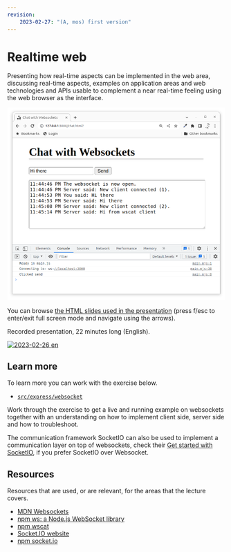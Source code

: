 ```yaml
---
revision: 
    2023-02-27: "(A, mos) first version"
---
```

Realtime web
========================

Presenting how real-time aspects can be implemented in the web area, discussing real-time aspects, examples on application areas and web technologies and APIs usable to complement a near real-time feeling using the web browser as the interface.

![presentation image](./img/broadcast.png)

You can browse [the HTML slides used in the presentation](https://mikael-roos.gitlab.io/node/lecture/L11-realtime/slide.html) (press f/esc to enter/exit full screen mode and navigate using the arrows).


Recorded presentation, 22 minutes long (English).

[![2023-02-26 en](https://img.youtube.com/vi/RaltrZiW45Q/0.jpg)](https://www.youtube.com/watch?v=RaltrZiW45Q)



Learn more
------------------------

To learn more you can work with the exercise below.

* [`src/express/websocket`](../../../src/express/websocket/)

<!-- * [`src/express/socketio`](../../../src/express/socketio/) -->

Work through the exercise to get a live and running example on websockets together with an understanding on how to implement client side, server side and how to troubleshoot.

The communication framework SocketIO can also be used to implement a communication layer on top of websockets, check their [Get started with SocketIO](https://socket.io/get-started/chat), if you prefer SocketIO over Websocket.



Resources
------------------------

Resources that are used, or are relevant, for the areas that the lecture covers.

* [MDN Websockets](https://developer.mozilla.org/en-US/docs/Web/API/WebSocket)
* [npm ws: a Node.js WebSocket library](https://www.npmjs.com/package/ws)
* [npm wscat](https://www.npmjs.com/package/wscat)
* [Socket.IO website](https://socket.io/)
* [npm socket.io](https://www.npmjs.com/package/socket.io)
 